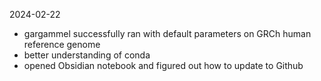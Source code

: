 2024-02-22 
- gargammel successfully ran with default parameters on GRCh human reference genome
- better understanding of conda
- opened Obsidian notebook and figured out how to update to Github